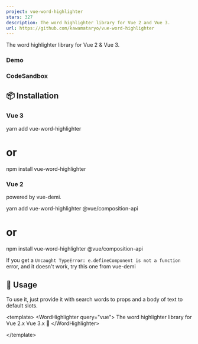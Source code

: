 ```yaml
---
project: vue-word-highlighter
stars: 327
description: The word highlighter library for Vue 2 and Vue 3.
url: https://github.com/kawamataryo/vue-word-highlighter
---
```


The word highlighter library for Vue 2 & Vue 3.

### Demo

### CodeSandbox

📦 Installation
---------------

### Vue 3

yarn add vue-word-highlighter
# or
npm install vue-word-highlighter

### Vue 2

powered by vue-demi.

yarn add vue-word-highlighter @vue/composition-api
# or
npm install vue-word-highlighter @vue/composition-api

If you get a `Uncaught TypeError: e.defineComponent is not a function` error, and it doesn't work, try this one from vue-demi

🚀 Usage
--------

To use it, just provide it with search words to props and a body of text to default slots.

<template\>
  <WordHighlighter query\="vue"\>
    The word highlighter library for Vue 2.x Vue 3.x 💅
  </WordHighlighter\>
  <!--  or
  <WordHighlighter 
    query="vue"
    textToHighlight="The word highlighter library for Vue 2.x Vue 3.x 💅"
  />
  \-->
</template\>

<script lang="ts">
import { defineComponent } from "vue";
import WordHighlighter from "vue-word-highlighter";
export default defineComponent({
  name: "App",
  components: {
    WordHighlighter,
  },
  setup() {
    return {};
  },
});
</script\>

Output.

⚒ Details
---------

### Props

Property

Type

Required?

Description

query

String or RegExp

✓

Search words. Can be use string or regular expressions.

caseSensitive

Boolean

Whether string being searched is case sensitive. defaults to `false`.

diacriticsSensitive

Boolean

Whether string being searched is diacritics sensitive. defaults to `false`.

splitBySpace

Boolean

Whether split the string with spaces to make it a search string. If false, the string is being searched as a whole word. defaults to `false`. When the query is set to a RegExp, the value of splitBySpace will be set to false.

matchMode

"partial" or "exact"

If "exact", only whole words are matched. For example, searching for "Java" excludes "JavaScript". Defaults to "partial".

highlightTag

String

Type of tag to wrap around highlighted matches; defaults to `mark`.

highlightClass

String or Object or Array

Classes to be added to highlighted tag. Similar to class bindings in vue, it accepts Array syntax, Object syntax, or class as String.

highlightStyle

String or Object or Array

Styles to be applied to highlighted tag. Similar to style bindings in vue, it accepts Array syntax, Object syntax, or plain styling as String.

wrapperTag

String

Type of tag to wrap around whole text; defaults to `span`.

wrapperClass

String or Object or Array

Classes to be added to wrap around the whole tag. Similar to class bindings in vue, it accepts Array syntax, Object syntax, or class as String.

textToHighlight

String

Text to be highlight. If this is not specified, the default slot value will be used for the search.

htmlToHighlight

String

HTML to be highlighted。This value is inserted as `InnerHTML`. This props takes precedence over `textToHighlight` and `slot`. This props is an experimental feature that only works for Vue3.

### Emits

Property

Type

Description

matches

Array

Returns matches words. This event fires when mounted and when the query and highlighted text are changed.

By using matches emit, you can know from the parent component whether it is highlighted by VueWordHighlighter or not.

Example

<template\>
  <div\>
    Matched word count: {{ matches.length }}
  </div\>
  <WordHighlighter query\="vue" @matches\="(e) => { matches = e }"\>
    The word highlighter library for Vue 2.x Vue 3.x 💅
  </WordHighlighter\>
</template\>

<script lang="ts">
import { defineComponent, ref } from "vue";
import WordHighlighter from "vue-word-highlighter";
export default defineComponent({
  name: "App",
  components: {
    WordHighlighter,
  },
  setup() {
    const matches \= ref(\[\]);
    return {
      matches
    };
  },
});
</script\>

📄 License
----------

vue-word-highlighter is available under the MIT License.
